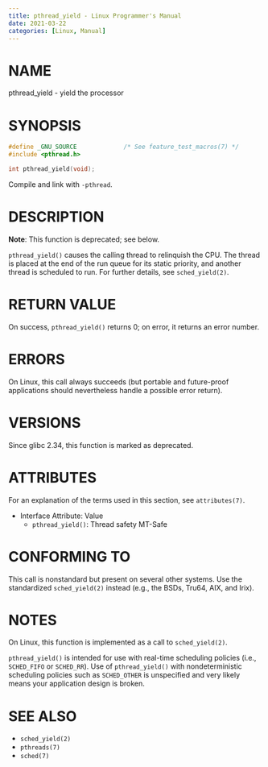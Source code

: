 ```yaml
---
title: pthread_yield - Linux Programmer's Manual
date: 2021-03-22
categories: [Linux, Manual]
---
```


# NAME

pthread_yield - yield the processor

# SYNOPSIS

```c
#define _GNU_SOURCE             /* See feature_test_macros(7) */
#include <pthread.h>

int pthread_yield(void);
```

Compile and link with `-pthread`.

# DESCRIPTION

**Note**: This function is deprecated; see below.

`pthread_yield()` causes the calling thread to relinquish the CPU. The thread is placed at the end of the run queue for its static priority, and another thread is scheduled to run. For further details, see `sched_yield(2)`.

# RETURN VALUE

On success, `pthread_yield()` returns 0; on error, it returns an error number.

# ERRORS

On Linux, this call always succeeds (but portable and future-proof applications should nevertheless handle a possible error return).

# VERSIONS

Since glibc 2.34, this function is marked as deprecated.

# ATTRIBUTES

For an explanation of the terms used in this section, see `attributes(7)`.

- Interface Attribute: Value
  - `pthread_yield()`: Thread safety MT-Safe

# CONFORMING TO

This call is nonstandard but present on several other systems. Use the standardized `sched_yield(2)` instead (e.g., the BSDs, Tru64, AIX, and Irix).

# NOTES

On Linux, this function is implemented as a call to `sched_yield(2)`.

`pthread_yield()` is intended for use with real-time scheduling policies (i.e., `SCHED_FIFO` or `SCHED_RR`). Use of `pthread_yield()` with nondeterministic scheduling policies such as `SCHED_OTHER` is unspecified and very likely means your application design is broken.

# SEE ALSO

- `sched_yield(2)`
- `pthreads(7)`
- `sched(7)`
